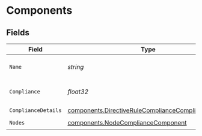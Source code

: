 # Components


## Fields

| Field                                                                                                                      | Type                                                                                                                       | Required                                                                                                                   | Description                                                                                                                | Example                                                                                                                    |
| -------------------------------------------------------------------------------------------------------------------------- | -------------------------------------------------------------------------------------------------------------------------- | -------------------------------------------------------------------------------------------------------------------------- | -------------------------------------------------------------------------------------------------------------------------- | -------------------------------------------------------------------------------------------------------------------------- |
| `Name`                                                                                                                     | *string*                                                                                                                   | :heavy_check_mark:                                                                                                         | Name of the component                                                                                                      | MOTD Configuration                                                                                                         |
| `Compliance`                                                                                                               | *float32*                                                                                                                  | :heavy_check_mark:                                                                                                         | Directive compliance level                                                                                                 | 83.34                                                                                                                      |
| `ComplianceDetails`                                                                                                        | [components.DirectiveRuleComplianceComplianceDetails](../../models/components/directiverulecompliancecompliancedetails.md) | :heavy_check_mark:                                                                                                         | N/A                                                                                                                        |                                                                                                                            |
| `Nodes`                                                                                                                    | [components.NodeComplianceComponent](../../models/components/nodecompliancecomponent.md)                                   | :heavy_check_mark:                                                                                                         | N/A                                                                                                                        |                                                                                                                            |
